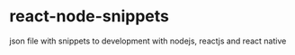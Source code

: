# react-node-snippets
json file with snippets to development with nodejs, reactjs and react native 
